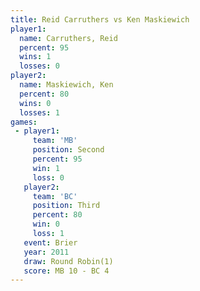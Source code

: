 ```yaml
---
title: Reid Carruthers vs Ken Maskiewich
player1:                
  name: Carruthers, Reid
  percent: 95           
  wins: 1               
  losses: 0             
player2:                
  name: Maskiewich, Ken 
  percent: 80           
  wins: 0               
  losses: 1             
games:
 - player1:          
     team: 'MB'      
     position: Second
     percent: 95     
     win: 1          
     loss: 0         
   player2:         
     team: 'BC'     
     position: Third
     percent: 80    
     win: 0         
     loss: 1        
   event: Brier        
   year: 2011          
   draw: Round Robin(1)
   score: MB 10 - BC 4 
---
```

